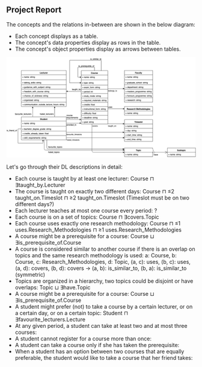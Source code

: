 ## Project Report

The concepts and the relations in-between are shown in the below diagram:

* Each concept displays as a table.
* The concept's data properties display as rows in the table.
* The concept's object properties display as arrows between tables.

![class-diagram](../diagram/class-diagram.png)


Let's go through their DL descriptions in detail:
* Each course is taught by at least one lecturer: Course ⊓ ∃taught_by.Lecturer
* The course is taught on exactly two different days: Course ⊓ ≤2 taught_on.Timeslot ⊓ ≥2 taught_on.Timeslot (Timeslot must be on two different days?)
* Each lecturer teaches at most one course every period: ?
* Each course is on a set of topics: Course ⊓ ∃covers.Topic
* Each course uses exactly one research methodology: Course ⊓ ≤1 uses.Research_Methodologies ⊓ ≥1 uses.Research_Methodologies
* A course might be a prerequisite for a course: Course ⊔ ∃is_prerequisite_of.Course
* A course is considered similar to another course if there is an overlap on topics and the same research methodology is used: a: Course, b: Course, c: Research_Methodologies, d: Topic, (a, c): uses, (b, c): uses, (a, d): covers, (b, d): covers -> (a, b): is_similar_to, (b, a): is_similar_to (symmetric)
* Topics are organized in a hierarchy, two topics could be disjoint or have overlaps: Topic ⊔ ∃have.Topic
* A course might be a prerequisite for a course: Course ⊔ ∃is_prerequisite_of.Course
* A student might prefer (not) to take a course by a certain lecturer, or on a certain day, or on a certain topic: Student ⊓ ∃favourite_lecturers.Lecture 
* At any given period, a student can take at least two and at most three courses:
* A student cannot register for a course more than once:
* A student can take a course only if she has taken the prerequisite:
*  When a student has an option between two courses that are equally preferable, the student would like to take a course that her friend takes:
  

